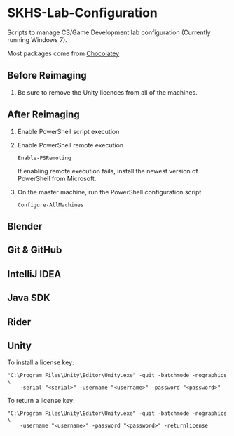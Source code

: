 # SKHS-Lab-Configuration

Scripts to manage CS/Game Development lab configuration
(Currently running Windows 7).

Most packages come from [Chocolatey](https://chocolatey.org)

## Before Reimaging

1. Be sure to remove the Unity licences from all of the machines.

## After Reimaging

1. Enable PowerShell script execution
1. Enable PowerShell remote execution

   ```Enable-PSRemoting```
   
   If enabling remote execution fails, install the newest version of PowerShell
   from Microsoft.

1. On the master machine, run the PowerShell configuration script

   ```
   Configure-AllMachines
   ```

## Blender

## Git & GitHub

## IntelliJ IDEA

## Java SDK

## Rider

## Unity

To install a license key:

```
"C:\Program Files\Unity\Editor\Unity.exe" -quit -batchmode -nographics \
    -serial "<serial>" -username "<username>" -password "<password>"
```
To return a license key:
  
```
"C:\Program Files\Unity\Editor\Unity.exe" -quit -batchmode -nographics \
    -username "<username>" -password "<password>" -returnlicense
```
